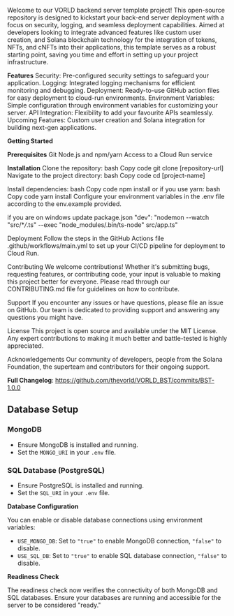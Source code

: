 <!-- @format -->

Welcome to our VORLD backend server template project! This open-source repository is designed to kickstart your back-end server deployment with a focus on security, logging, and seamless deployment capabilities. Aimed at developers looking to integrate advanced features like custom user creation, and Solana blockchain technology for the integration of tokens, NFTs, and cNFTs into their applications, this template serves as a robust starting point, saving you time and effort in setting up your project infrastructure.

**Features**
Security: Pre-configured security settings to safeguard your application.
Logging: Integrated logging mechanisms for efficient monitoring and debugging.
Deployment: Ready-to-use GitHub action files for easy deployment to cloud-run environments.
Environment Variables: Simple configuration through environment variables for customizing your server.
API Integration: Flexibility to add your favourite APIs seamlessly.
Upcoming Features: Custom user creation and Solana integration for building next-gen applications.

**Getting Started**

**Prerequisites**
Git
Node.js and npm/yarn
Access to a Cloud Run service

**Installation**
Clone the repository:
bash
Copy code
git clone [repository-url]
Navigate to the project directory:
bash
Copy code
cd [project-name]

Install dependencies:
bash
Copy code
npm install
or if you use yarn:
bash
Copy code
yarn install
Configure your environment variables in the .env file according to the env.example provided.

if you are on windows update package.json
"dev": "nodemon --watch \"src/\*_/_.ts\" --exec \"node_modules/.bin/ts-node\" src/app.ts"

Deployment
Follow the steps in the GitHub Actions file .github/workflows/main.yml to set up your CI/CD pipeline for deployment to Cloud Run.

Contributing
We welcome contributions! Whether it's submitting bugs, requesting features, or contributing code, your input is valuable to making this project better for everyone. Please read through our CONTRIBUTING.md file for guidelines on how to contribute.

Support
If you encounter any issues or have questions, please file an issue on GitHub. Our team is dedicated to providing support and answering any questions you might have.

License
This project is open source and available under the MIT License. Any expert contributions to making it much better and battle-tested is highly appreciated.

Acknowledgements
Our community of developers, people from the Solana Foundation, the superteam and contributors for their ongoing support.

**Full Changelog**: https://github.com/thevorld/VORLD_BST/commits/BST-1.0.0

## Database Setup

### MongoDB

- Ensure MongoDB is installed and running.
- Set the `MONGO_URI` in your `.env` file.

### SQL Database (PostgreSQL)

- Ensure PostgreSQL is installed and running.
- Set the `SQL_URI` in your `.env` file.

**Database Configuration**

You can enable or disable database connections using environment variables:

- `USE_MONGO_DB`: Set to `"true"` to enable MongoDB connection, `"false"` to disable.
- `USE_SQL_DB`: Set to `"true"` to enable SQL database connection, `"false"` to disable.

**Readiness Check**

The readiness check now verifies the connectivity of both MongoDB and SQL databases. Ensure your databases are running and accessible for the server to be considered "ready."
